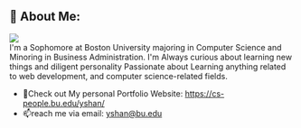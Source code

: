 ## 👋 About Me:
![](https://komarev.com/ghpvc/?username=NateEc)\
I'm a Sophomore at Boston University majoring in Computer Science and Minoring in Business Administration. I'm Always curious about learning new things and diligent personality
Passionate about Learning anything related to web development, and computer science-related fields.

- 🌱Check out My personal Portfolio Website: https://cs-people.bu.edu/yshan/
- 📫reach me via email: yshan@bu.edu  


[website]: [https://nateec.github.io/](https://nateec.github.io/)
[linkedin]: [https://www.linkedin.com/in/pomerantzsam/](https://www.linkedin.com/in/yukun-nathan-shan-803a02225/)


